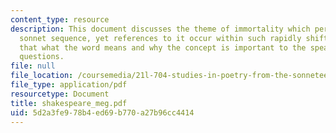 ```yaml
---
content_type: resource
description: This document discusses the theme of immortality which pervades Shakespeare's
  sonnet sequence, yet references to it occur within such rapidly shifting contexts
  that what the word means and why the concept is important to the speaker are dizzying
  questions.
file: null
file_location: /coursemedia/21l-704-studies-in-poetry-from-the-sonneteers-to-the-metaphysicals-spring-2006/5d2a3fe978b4ed69b770a27b96cc4414_shakespeare_meg.pdf
file_type: application/pdf
resourcetype: Document
title: shakespeare_meg.pdf
uid: 5d2a3fe9-78b4-ed69-b770-a27b96cc4414
---
```

